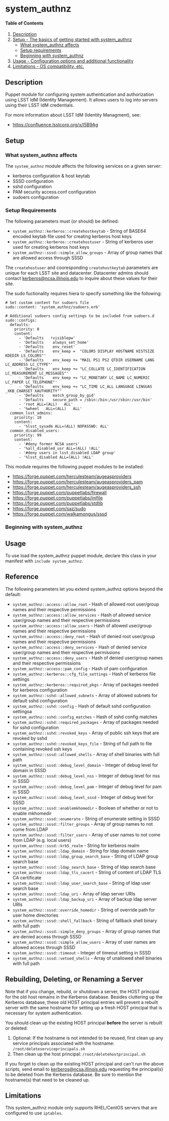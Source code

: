 
# system_authnz

#### Table of Contents

1. [Description](#description)
2. [Setup - The basics of getting started with system_authnz](#setup)
    * [What system_authnz affects](#what-system_authnz-affects)
    * [Setup requirements](#setup-requirements)
    * [Beginning with system_authnz](#beginning-with-system_authnz)
3. [Usage - Configuration options and additional functionality](#usage)
4. [Limitations - OS compatibility, etc.](#limitations)

## Description

Puppet module for configuring system authentication and authorization using LSST IdM (Identity Management). It allows users to log into servers using their LSST IdM credentials.

For more information about LSST IdM (Identity Managment), see:

  * https://confluence.lsstcorp.org/x/l5B9Ag

## Setup

### What system_authnz affects

The `system_authnz` module affects the following services on a given server:

  * kerberos configuration & host keytab
  * SSSD configuration
  * sshd configuration
  * PAM security access.conf configuration
  * sudoers configuration

### Setup Requirements

The following parameters must (or should) be defined:

  * `system_authnz::kerberos::createhostkeytab` - String of BASE64 encoded keytab file used for creating kerberos host keys
  * `system_authnz::kerberos::createhostuser` - String of kerberos user used for creating kerberos host keys
  * `system_authnz::sssd::simple_allow_groups` - Array of group names that are allowed access through SSSD

The `createhostuser` and cooresponding `createhostkeytab` parameters are unique for each LSST site and datacenter. Datacenter admins should contact <kerberos@ncsa.illinois.edu> to inquire about these values for their site.

The sudo fuctionality requires hiera to specify something like the following:
```
# Set custom content for sudoers file
sudo::content: 'system_authnz/sudoers.erb'

# Additional sudoers config settings to be included from sudoers.d
sudo::configs:
  defaults:
    priority: 0
    content:
      - 'Defaults   !visiblepw'
      - 'Defaults    always_set_home'
      - 'Defaults    env_reset'
      - 'Defaults    env_keep =  "COLORS DISPLAY HOSTNAME HISTSIZE KDEDIR LS_COLORS"'
      - 'Defaults    env_keep += "MAIL PS1 PS2 QTDIR USERNAME LANG LC_ADDRESS LC_CTYPE"'
      - 'Defaults    env_keep += "LC_COLLATE LC_IDENTIFICATION LC_MEASUREMENT LC_MESSAGES"'
      - 'Defaults    env_keep += "LC_MONETARY LC_NAME LC_NUMERIC LC_PAPER LC_TELEPHONE"'
      - 'Defaults    env_keep += "LC_TIME LC_ALL LANGUAGE LINGUAS _XKB_CHARSET XAUTHORITY"'
      - 'Defaults    match_group_by_gid'
      - 'Defaults    secure_path = /sbin:/bin:/usr/sbin:/usr/bin'
      - 'root ALL=(ALL)   ALL'
      - '%wheel   ALL=(ALL)   ALL'
  common_lsst_admins:
    priority: 10
    content:
      - '%lsst_sysadm ALL=(ALL) NOPASSWD: ALL'
  common_disabled_users:
    priority: 99
    content:
      - '#deny former NCSA users'
      - '%all_disabled_usr ALL=(ALL) !ALL'
      - '#deny users in lsst_disabled LDAP group'                                                                          
      - '%lsst_disabled ALL=(ALL) !ALL'                                                                                    
```

This module requires the following puppet modules to be installed:

  * https://forge.puppet.com/herculesteam/augeasproviders
  * https://forge.puppet.com/herculesteam/augeasproviders_pam
  * https://forge.puppet.com/herculesteam/augeasproviders_ssh
  * https://forge.puppet.com/puppetlabs/firewall
  * https://forge.puppet.com/puppetlabs/inifile
  * https://forge.puppet.com/puppetlabs/stdlib
  * https://forge.puppet.com/saz/sudo
  * https://forge.puppet.com/walkamongus/sssd

### Beginning with system_authnz

## Usage

To use load the system_authnz puppet module, declare this class in your manifest with `include system_authnz`.

## Reference

The following parameters let you extend system_authnz options beyond the default:

  * `system_authnz::access::allow_root` - Hash of allowed root user/group names and their respective permissions
  * `system_authnz::access::allow_services` - Hash of allowed service user/group names and their respective permissions
  * `system_authnz::access::allow_users` - Hash of allowed user/group names and their respective permissions
  * `system_authnz::access::deny_root` - Hash of denied root user/group names and their respective permissions
  * `system_authnz::access::deny_services` - Hash of denied service user/group names and their respective permissions
  * `system_authnz::access::deny_users` - Hash of denied user/group names and their respective permissions
  * `system_authnz::access::pam_config` - Hash of pam configuration
  * `system_authnz::kerberos::cfg_file_settings` - Hash of kerberos file settings
  * `system_authnz::kerberos::required_pkgs` - Array of packages needed for kerberos configuration
  * `system_authnz::sshd::allowed_subnets` - Array of allowed subnets for default sshd configuration
  * `system_authnz::sshd::config` - Hash of default sshd configuration settingsa
  * `system_authnz::sshd::config_matches` - Hash of sshd config matches
  * `system_authnz::sshd::required_packages` - Array of packages needed for sshd configuration
  * `system_authnz::sshd::revoked_keys` - Array of public ssh keys that are revoked by sshd
  * `system_authnz::sshd::revoked_keys_file` - String of full path to file containing revoked ssh keys
  * `system_authnz::sssd::allowed_shells` - Array of shell binaries with full path
  * `system_authnz::sssd::debug_level_domain` - Integer of debug level for domain in SSSD
  * `system_authnz::sssd::debug_level_nss` - Integer of debug level for nss in SSSD
  * `system_authnz::sssd::debug_level_pam` - Integer of debug level for pam in SSSD
  * `system_authnz::sssd::debug_level_sssd` - Integer of debug level for SSSD
  * `system_authnz::sssd::enablemkhomedir` - Boolean of whether or not to enable mkhomedir
  * `system_authnz::sssd::enumerate` - String of enumerate setting in SSSD
  * `system_authnz::sssd::filter_groups` - Array of group names to not come from LDAP
  * `system_authnz::sssd::filter_users` - Array of user names to not come from LDAP (e.g. local users)
  * `system_authnz::sssd::krb5_realm` - String for kerberos realm
  * `system_authnz::sssd::ldap_domain` - String for ldap domain name
  * `system_authnz::sssd::ldap_group_search_base` - String of LDAP group search base
  * `system_authnz::sssd::ldap_search_base` - String of ldap search base
  * `system_authnz::sssd::ldap_tls_cacert` - String of content of LDAP TLS CA certificate
  * `system_authnz::sssd::ldap_user_search_base` - String of ldap user search base
  * `system_authnz::sssd::ldap_uri` - Array of ldap server URIs
  * `system_authnz::sssd::ldap_backup_uri` - Array of backup ldap server URIs
  * `system_authnz::sssd::override_homedir` - String of override path for user home directories
  * `system_authnz::sssd::shell_fallback` - String of fallback shell binary with full path
  * `system_authnz::sssd::simple_deny_groups` - Array of group names that are denied access through SSSD
  * `system_authnz::sssd::simple_allow_users` - Array of user names are allowed access through SSSD
  * `system_authnz::sssd::timeout` - Integer of timeout setting in SSSD
  * `system_authnz::sssd::vetoed_shells` - Array of unallowed shell binaries with full path

## Rebuilding, Deleting, or Renaming a Server

Note that if you change, rebuild, or shutdown a server, the HOST principal for the old host remains in the Kerberos database. Besides cluttering up the Kerberos database, these old HOST principal entries will prevent a rebuilt server with the same hostname for setting up a fresh HOST principal that is necessary for system authentication.

You should clean up the existing HOST principal **before** the server is rebuilt or deleted:

1. Optional: If the hostname is not intended to be reused, first clean up any service principals associated with the hostname: `/root/deleteserviceprincipals.sh`
2. Then clean up the host principal: `/root/deletehostprincipal.sh`

If you forget to clean up the existing HOST principal and can't run the above scripts, send email to <kerberos@ncsa.illinois.edu> requesting the principal(s) to be deleted from the Kerberos database. Be sure to mention the hostname(s) that need to be cleaned up.

## Limitations

This system_authnz module only supports RHEL/CentOS servers that are configured to use `iptables`.


